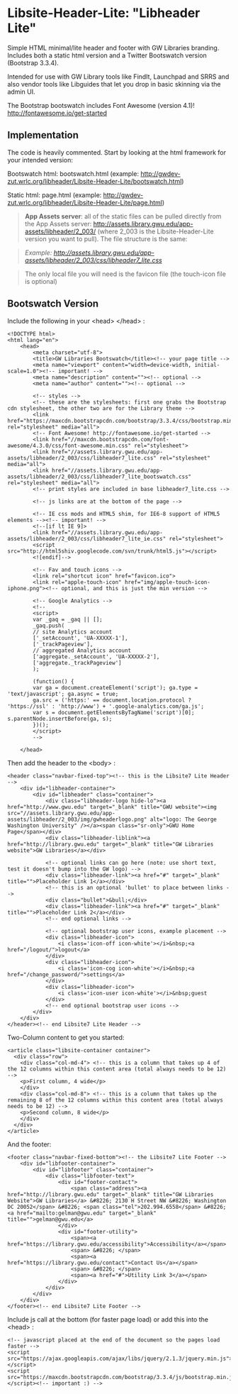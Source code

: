 Libsite-Header-Lite: "Libheader Lite"
=====================================

Simple HTML minimal/lite header and footer with GW Libraries branding. Includes both a static html version and a Twitter Bootswatch version (Bootstrap 3.3.4).

Intended for use with GW Library tools like FindIt, Launchpad and SRRS and also vendor tools like Libguides that let you drop in basic skinning via the admin UI.

The Bootstrap bootswatch includes Font Awesome (version 4.1)! http://fontawesome.io/get-started

Implementation
--------------

The code is heavily commented. Start by looking at the html framework for your intended version:

Bootswatch html: bootswatch.html (example: http://gwdev-zut.wrlc.org/libheader/Libsite-Header-Lite/bootswatch.html)

Static html: page.html (example: http://gwdev-zut.wrlc.org/libheader/Libsite-Header-Lite/page.html)

> **App Assets server**: all of the static files can be pulled directly from the App Assets server: http://assets.library.gwu.edu/app-assets/libheader/2_003/ (where 2_003 is the Libsite-Header-Lite version you want to pull). The file structure is the same:

> *Example: http://assets.library.gwu.edu/app-assets/libheader/2_003/css/libheader7_lite.css*

> The only local file you will need is the favicon file (the touch-icon file is optional)

Bootswatch Version
------------------

Include the following in your &lt;head&gt; &lt;/head&gt; :

```
<!DOCTYPE html>
<html lang="en">
    <head>
        <meta charset="utf-8">
        <title>GW Libraries Bootswatch</title><!-- your page title -->
        <meta name="viewport" content="width=device-width, initial-scale=1.0"><!-- important! -->
        <meta name="description" content=""><!-- optional -->
        <meta name="author" content=""><!-- optional -->
            
        <!-- styles -->
        <!-- these are the stylesheets: first one grabs the Bootstrap cdn stylesheet, the other two are for the Library theme -->
        <link href="https://maxcdn.bootstrapcdn.com/bootstrap/3.3.4/css/bootstrap.min.css" rel="stylesheet" media="all">
        <!-- Font Awesome! http://fontawesome.io/get-started -->
        <link href="//maxcdn.bootstrapcdn.com/font-awesome/4.3.0/css/font-awesome.min.css" rel="stylesheet">
        <link href="//assets.library.gwu.edu/app-assets/libheader/2_003/css/libheader7_lite.css" rel="stylesheet" media="all">
        <link href="//assets.library.gwu.edu/app-assets/libheader/2_003/css/libheader7_lite_bootswatch.css" rel="stylesheet" media="all">
	    <!-- print styles are included in base libheader7_lite.css --> 
  
        <!-- js links are at the bottom of the page -->
            
        <!-- IE css mods and HTML5 shim, for IE6-8 support of HTML5 elements --><!-- important! -->
        <!--[if lt IE 9]>
        <link href="//assets.library.gwu.edu/app-assets/libheader/2_003/css/libheader7_lite_ie.css" rel="stylesheet">
        <script src="http://html5shiv.googlecode.com/svn/trunk/html5.js"></script>
        <![endif]-->
                                
        <!-- Fav and touch icons -->
        <link rel="shortcut icon" href="favicon.ico">
        <link rel="apple-touch-icon" href="img/apple-touch-icon-iphone.png"><!-- optional, and this is just the min version -->

        <!-- Google Analytics -->
        <!--
        <script>
        var _gaq = _gaq || [];
        _gaq.push(
        // site Analytics account
        ['_setAccount', 'UA-XXXXX-1'], 
        ['_trackPageview'],
        // aggregated Analytics account
        ['aggregate._setAccount', 'UA-XXXXX-2'],
        ['aggregate._trackPageview']
        );

        (function() {
        var ga = document.createElement('script'); ga.type = 'text/javascript'; ga.async = true;
        ga.src = ('https:' == document.location.protocol ? 'https://ssl' : 'http://www') + '.google-analytics.com/ga.js';
        var s = document.getElementsByTagName('script')[0]; s.parentNode.insertBefore(ga, s);
        })();
        </script>
        -->
        
    </head>

```

Then add the header to the &lt;body&gt; :

```
<header class="navbar-fixed-top"><!-- this is the Libsite7 Lite Header -->
    <div id="libheader-container">
        <div id="libheader" class="container">
            <div class="libheader-logo hide-lo"><a href="http://www.gwu.edu" target="_blank" title="GWU website"><img src="//assets.library.gwu.edu/app-assets/libheader/2_003/img/gwheaderlogo.png" alt="logo: The George Washington University" /></a><span class="sr-only">GWU Home Page</span></div>
            <div class="libheader-liblink"><a href="http://library.gwu.edu" target="_blank" title="GW Libraries website">GW Libraries</a></div>

            <!-- optional links can go here (note: use short text, test it doesn't bump into the GW logo) -->
            <div class="libheader-link"><a href="#" target="_blank" title="">Placeholder Link 1</a></div>
            <!-- this is an optional 'bullet' to place between links -->
            <div class="bullet">&bull;</div>
            <div class="libheader-link"><a href="#" target="_blank" title="">Placeholder Link 2</a></div>
            <!-- end optional links -->

            <!-- optional bootstrap user icons, example placement -->
            <div class="libheader-icon">
                <i class='icon-off icon-white'></i>&nbsp;<a href="/logout/">logout</a>
            </div>
            <div class="libheader-icon">
                <i class='icon-cog icon-white'></i>&nbsp;<a href="/change_password/">settings</a>
            </div>
            <div class="libheader-icon">
                <i class='icon-user icon-white'></i>&nbsp;guest
            </div>
            <!-- end optional bootstrap user icons -->
        </div>
    </div>
</header><!-- end Libsite7 Lite Header -->

```

Two-Column content to get you started:

```
<article class="libsite-container container">
  <div class="row">
    <div class="col-md-4"> <!-- this is a column that takes up 4 of the 12 columns within this content area (total always needs to be 12) -->
    <p>First column, 4 wide</p>
    </div>
    <div class="col-md-8"> <!-- this is a column that takes up the remaining 8 of the 12 columns within this content area (total always needs to be 12) -->
    <p>Second column, 8 wide</p>
    </div>
  </div>
</article>
```

And the footer:

```
<footer class="navbar-fixed-bottom"><!-- the Libsite7 Lite Footer -->
    <div id="libfooter-container">
        <div id="libfooter" class="container">
            <div class="libfooter-text">
                <div id="footer-contact">
                    <span class="address"><a href="http://library.gwu.edu" target="_blank" title="GW Libraries Website">GW Libraries</a> &#8226; 2130 H Street NW &#8226; Washington DC 20052</span> &#8226; <span class="tel">202.994.6558</span> &#8226; <a href="mailto:gelman@gwu.edu" target="_blank" title="">gelman@gwu.edu</a>
                </div>
                <div id="footer-utility">
                    <span><a href="https://library.gwu.edu/accessibility">Accessibility</a></span>
                    <span> &#8226; </span>
                    <span><a href="https://library.gwu.edu/contact">Contact Us</a></span>
                    <span> &#8226; </span>
                    <span><a href="#">Utility Link 3</a></span>
                </div>
            </div>
        </div>
    </div>
</footer><!-- end Libsite7 Lite Footer -->
```

Include js call at the bottom (for faster page load) or add this into the &lt;head&gt; :

```
<!-- javascript placed at the end of the document so the pages load faster -->
<script src="https://ajax.googleapis.com/ajax/libs/jquery/2.1.3/jquery.min.js"></script> 
<script src="https://maxcdn.bootstrapcdn.com/bootstrap/3.3.4/js/bootstrap.min.js"></script><!-- important :) -->

```
